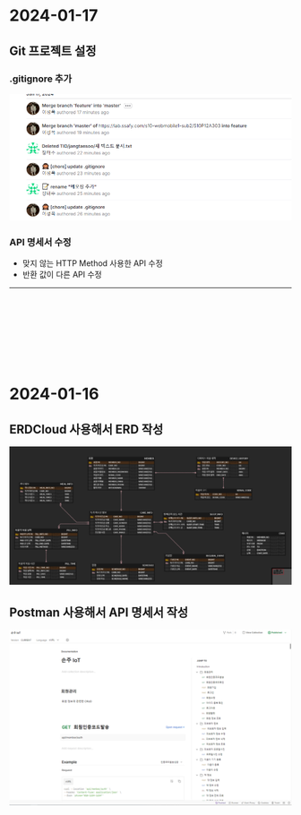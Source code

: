 # 2024-01-17

## Git 프로젝트 설정

### .gitignore 추가
![image-2.png](./image-2.png)

### API 명세서 수정
- 맞지 않는 HTTP Method 사용한 API 수정
- 반환 값이 다른 API 수정
---
<br>
<br>
<br>
<br>
<br>
<br>
<br>


# 2024-01-16

## ERDCloud 사용해서 ERD 작성
![image.png](./image.png)

## Postman 사용해서 API 명세서 작성
![image-1.png](./image-1.png)
